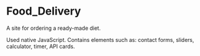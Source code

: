 # Food_Delivery
A site for ordering a ready-made diet.

Used native JavaScript.
Contains elements such as: contact forms, sliders, calculator, timer, API cards.
